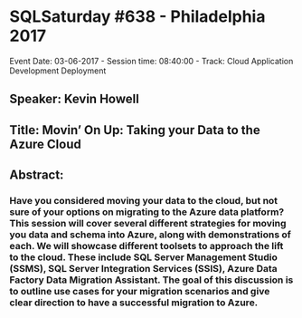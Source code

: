 # SQLSaturday #638 - Philadelphia 2017
Event Date: 03-06-2017 - Session time: 08:40:00 - Track: Cloud Application Development  Deployment
## Speaker: Kevin Howell
## Title: Movin’ On Up:  Taking your Data to the Azure Cloud
## Abstract:
### Have you considered moving your data to the cloud, but not sure of your options on migrating to the Azure data platform?  This session will cover several different strategies for moving you data and schema into Azure, along with demonstrations of each.   We will showcase different toolsets to approach the lift to the cloud.  These include SQL Server Management Studio (SSMS), SQL Server Integration Services (SSIS), Azure Data Factory  Data Migration Assistant.  The goal of this discussion is to outline use cases for your migration scenarios and give clear direction to have a successful migration to Azure.
